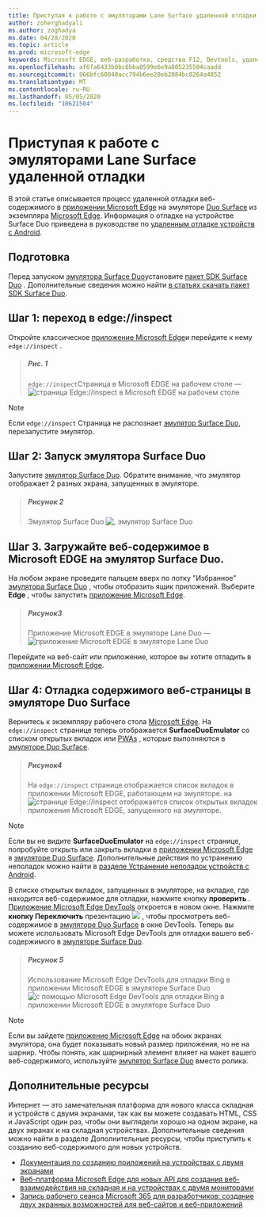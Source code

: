 ```yaml
---
title: Приступая к работе с эмуляторами Lane Surface удаленной отладки
author: zoherghadyali
ms.author: zoghadya
ms.date: 04/28/2020
ms.topic: article
ms.prod: microsoft-edge
keywords: Microsoft EDGE, веб-разработка, средства F12, Devtools, удаленная отладка, Android, Surface Duo
ms.openlocfilehash: af6fa6433b0bc6bba0599e6e9a805235504caadd
ms.sourcegitcommit: 966bfc60040acc794b6ee20eb2084bc8264a4852
ms.translationtype: MT
ms.contentlocale: ru-RU
ms.lasthandoff: 05/05/2020
ms.locfileid: "10621504"
---
```

# Приступая к работе с эмуляторами Lane Surface удаленной отладки

В этой статье описывается процесс удаленной отладки веб-содержимого в [приложении Microsoft Edge][AndroidEdge] на эмуляторе [Duo Surface][SurfaceDuo] из экземпляра [Microsoft Edge][DesktopEdge]. Информация о отладке на устройстве Surface Duo приведена в руководстве по [удаленным отладке устройств с Android][RemoteDebuggingAndroid].

## Подготовка

Перед запуском [эмулятора Surface Duo][DuoEmulator]установите [пакет SDK Surface Duo][DuoSdk] . Дополнительные сведения можно найти [в статьях скачать пакет SDK Surface Duo][DuoSdkdocs].

## Шаг 1: переход в edge://inspect

Откройте классическое [приложение Microsoft Edge][DesktopEdge]и перейдите к нему `edge://inspect` .

> ##### Рис. 1  
> `edge://inspect`Страница в Microsoft EDGE на рабочем столе — ![ страница Edge://inspect в Microsoft EDGE на рабочем столе][ImageEdgeInspect]

> [!NOTE]
> Если `edge://inspect` Страница не распознает [эмулятор Surface Duo][DuoEmulator], перезапустите эмулятор.

## Шаг 2: Запуск эмулятора Surface Duo

Запустите [эмулятор Surface Duo][DuoEmulator]. Обратите внимание, что эмулятор отображает 2 разных экрана, запущенных в эмуляторе.

> ##### Рисунок 2
> Эмулятор Surface Duo ![ , эмулятор Surface Duo][ImageDuoEmulator]  

## Шаг 3. Загружайте веб-содержимое в Microsoft EDGE на эмулятор Surface Duo.

На любом экране проведите пальцем вверх по лотку "Избранное" [эмулятора Surface Duo][DuoEmulator] , чтобы отобразить ящик приложений. Выберите **Edge** , чтобы запустить [приложение Microsoft Edge][AndroidEdge].

> ##### Рисунок3
> Приложение Microsoft EDGE в эмуляторе Lane Duo — ![ приложение Microsoft EDGE в эмуляторе Lane Duo][ImageDuoEmulatorEdge]  

Перейдите на веб-сайт или приложение, которое вы хотите отладить в [приложении Microsoft Edge][AndroidEdge].

## Шаг 4: Отладка содержимого веб-страницы в эмуляторе Duo Surface 

Вернитесь к экземпляру рабочего стола [Microsoft Edge][DesktopEdge]. На `edge://inspect` странице теперь отображается **SurfaceDuoEmulator** со списком открытых вкладок или [PWAs][PwaDocs] , которые выполняются в [эмуляторе Duo Surface][DuoEmulator].

> ##### Рисунок4
> На `edge://inspect` странице отображается список вкладок в приложении Microsoft EDGE, работающем на эмуляторе. на ![ странице Edge://inspect отображается список открытых вкладок приложения Microsoft EDGE, запущенного на эмуляторе.][ImageEdgeInspectTargets]  

> [!NOTE]
> Если вы не видите **SurfaceDuoEmulator** на `edge://inspect` странице, попробуйте открыть или закрыть вкладки в [приложении Microsoft Edge][AndroidEdge] в [эмуляторе Duo Surface][DuoEmulator]. Дополнительные действия по устранению неполадок можно найти в [разделе Устранение неполадок устройств с Android][TroubleshootingAndroid].

В списке открытых вкладок, запущенных в эмуляторе, на вкладке, где находится веб-содержимое для отладки, нажмите кнопку **проверить** . [Приложение Microsoft Edge DevTools][DevToolsDocs] откроется в новом окне. Нажмите **кнопку Переключить** презентацию ![ ][ImageToggleScreencastIcon] , чтобы просмотреть веб-содержимое в [эмуляторе Duo Surface][DuoEmulator] в окне DevTools. Теперь вы можете использовать Microsoft Edge DevTools для отладки вашего веб-содержимого в [эмуляторе Surface Duo][DuoEmulator].

> ##### Рисунок 5
> Использование Microsoft Edge DevTools для отладки Bing в приложении Microsoft EDGE в эмуляторе Surface Duo ![ с помощью Microsoft Edge DevTools для отладки Bing в приложении Microsoft EDGE в эмуляторе Surface Duo][ImageDevTools]  

> [!NOTE]
> Если вы зайдете [приложение Microsoft Edge][AndroidEdge] на обоих экранах эмулятора, она будет показывать новый размер приложения, но не на шарнир. Чтобы понять, как шарнирный элемент влияет на макет вашего веб-содержимого, используйте [эмулятор Surface Duo][DuoEmulator] вместо ролика.

## Дополнительные ресурсы

Интернет — это замечательная платформа для нового класса складная и устройств с двумя экранами, так как вы можете создавать HTML, CSS и JavaScript один раз, чтобы они выглядели хорошо на одном экране, на двух экранах и на складная устройствах. Дополнительные сведения можно найти в разделе Дополнительные ресурсы, чтобы приступить к созданию веб-содержимого для новых устройств.

- [Документация по созданию приложений на устройствах с двумя экранами][DualScreenDocs]
- [Веб-платформа Microsoft Edge для новых API для создания веб-взаимодействия на складная и на устройствах с двумя мониторами][WebPlatformExplainer]
- [Запись рабочего сеанса Microsoft 365 для разработчиков: создание двух экранных возможностей для веб-сайтов и веб-приложений][DeveloperDay]

<!-- image links -->  
[ImageEdgeInspect]: /microsoft-edge/devtools-guide-chromium/media/remote-debugging-surface-duo-inspect-page.msft.png "Рисунок 1: страница edge://inspect в Microsoft EDGE на рабочем столе"
[ImageDuoEmulator]: /microsoft-edge/devtools-guide-chromium/media/remote-debugging-surface-duo-emulator.msft.png "Рисунок 2: эмулятор Surface Duo"
[ImageDuoEmulatorEdge]: /microsoft-edge/devtools-guide-chromium/media/remote-debugging-surface-duo-emulator-edge.msft.png "Рисунок 3: приложение Microsoft EDGE в эмуляторе Lane Duo"
[ImageEdgeInspectTargets]: /microsoft-edge/devtools-guide-chromium/media/remote-debugging-surface-duo-inspect-page-with-targets.msft.png "Рисунок 4: страница edge://inspect отображает список открытых вкладок приложения Microsoft EDGE, запущенного на эмуляторе."
[ImageToggleScreencastIcon]: images/toggle-screencast-icon.msft.png
[ImageDevTools]: /microsoft-edge/devtools-guide-chromium/media/remote-debugging-surface-duo-devtools.msft.png "Рисунок 5: использование Microsoft Edge DevTools для отладки Bing в приложении Microsoft EDGE в эмуляторе Lane Duo"

<!-- links -->  
[RemoteDebuggingAndroid]: /microsoft-edge/devtools-guide-chromium/remote-debugging/index "Начало работы с удаленными отладкой устройств с Android"
[PwaDocs]: /microsoft-edge/progressive-web-apps-chromium/index "Прогрессивные веб-приложения для Windows"
[DevToolsDocs]: /microsoft-edge/devtools-guide-chromium "Инструменты разработчика Microsoft EDGE (Chromium)"
[TroubleshootingAndroid]: /microsoft-edge/devtools-guide-chromium/remote-debugging/index#troubleshooting-devtools-is-not-detecting-the-android-device "Устранение неполадок: DevTools не может обнаружить устройство с Android"

[AndroidEdge]: https://play.google.com/store/apps/details?id=com.microsoft.emmx "Приложение Microsoft Edge для Android"
[SurfaceDuo]: https://www.microsoft.com/surface/devices/surface-duo "Знакомство с Surface Duo"
[DesktopEdge]: https://www.microsoft.com/edge/ "Знакомство с новым Microsoft Edge"
[DuoEmulator]: https://docs.microsoft.com/dual-screen/android/use-emulator "Использование эмулятора Surface DUo"
[DuoSdk]: https://www.microsoft.com/download/details.aspx?id=100847 "Предварительная версия SDK Surface Duo"
[DuoSdkDocs]: https://docs.microsoft.com/dual-screen/android/get-duo-sdk "Скачать пакет SDK Surface Duo"
[DualScreenDocs]: https://docs.microsoft.com/dual-screen/ "Создание приложений для устройств с двумя экранами"
[WebPlatformExplainer]: https://github.com/MicrosoftEdge/MSEdgeExplainers/blob/master/Foldables/explainer.md "Примитивы веб-платформ для Грамотногоных функций на складная устройствах"
[DeveloperDay]: https://youtu.be/DXrZWsqXPVc "Создание возможностей двустороннего экрана для веб-сайтов и Интернет-приложений"
